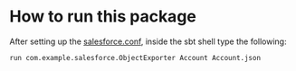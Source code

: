 # How to run this package

After setting up the [salesforce.conf](src/main/resources/salesforce.sample.conf), inside the sbt shell type the following:


```
run com.example.salesforce.ObjectExporter Account Account.json
```